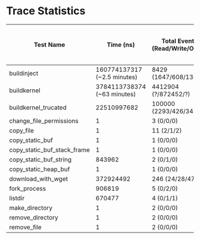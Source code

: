 # Trace Statistics

| Test Name                    | Time (ns) |  Total Events (Read/Write/Open)   |  # of Users | # of Processes | baseObjects: File / Network | # of Edges | CDM Json Size (KiB) | CDM Binary Size (KiB)   | bzip2'd CDM binary size (KiB) | Original CADETS Trace size (KiB) | bzip2'd CADETS size (KiB) |
|------------------------------|-----------|----------------------------|-------------|----------------|----------------|------------|-----------|-------------|---------------------|-------|-----|
| buildinject                  | 160774137317 (~2.5 minutes) |  8429 (1647/608/1364) |  6 | 122 | 2277/98 | 15395 | 7646 | 2351 | 179 | 2351 | 71 |
| buildkernel                  | 3784113738374 (~63 minutes) | 4412904 (?/872452/?) |  ? | ? | ?/? | ? | ? | ? | ? | 1271376 | 39284 |
| buildkernel\_trucated      | 22510997682 | 100000 (2293/426/34827) |  1 | 2101 | 39474/0 | 202495 | 102227 | 3779 | 2114 | 30845 | 851 |
| change\_file\_permissions    |         1 | 3 (0/0/0)            |  1 | 1 | 1/0 | 6 | 3 | 31 | 7 | .8 | .3 |
| copy\_file                   |         1 | 11 (2/1/2)           |  1 | 1 | 5/0 | 22 | 11 | 34 | 8 | 3 | .7 |
| copy\_static\_buf            |         1 | 1 (0/0/0)            |  1 | 1 | 0/0 | 2 | 1 | 31 | 7 | .2 | .1 |
| copy\_static\_buf\_stack\_frame |      1 | 1 (0/0/0)            |  1 | 1 | 0/0 | 2 | 1 | 31 | 7 | .2 | .1 |
| copy\_static\_buf\_string    |    843962 | 2 (0/1/0)            |  1 | 1 | 1/0 | 4 | 2 | 31 | 7 | .5 | .2 |
| copy\_static\_heap\_buf      |         1 | 1 (0/0/0)            |  1 | 1 | 0/0 | 2 | 1 | 31 | 7 | .2 | .1 |
| download\_with\_wget         | 372924492 | 246 (24/28/47)       |  1 | 4 | 87/11 | 521 | 245 | 114 | 15 | 70 | 3.7 |
| fork\_process                |    906819 | 5 (0/2/0)            |  1 | 2 | 2/0 | 10 | 5 | 31 | 7 | 1.2 | .3 |
| listdir                      |    670477 | 4 (0/1/1)            |  1 | 1 | 2/0 | 4 | 4 | 31 | 7 | 1.1 | .4 |
| make\_directory              |         1 | 2 (0/0/0)            |  1 | 1 | 1/0 | 4 | 2 | 31 | 7 | .5 | .3 |
| remove\_directory            |         1 | 2 (0/0/0)            |  1 | 1 | 1/0 | 4 | 2 | 31 | 7 | .5 | .3 |
| remove\_file                 |         1 | 2 (0/0/0)            |  1 | 1 | 1/0 | 4 | 2 | 31 | 7 | .5 | .3 |


